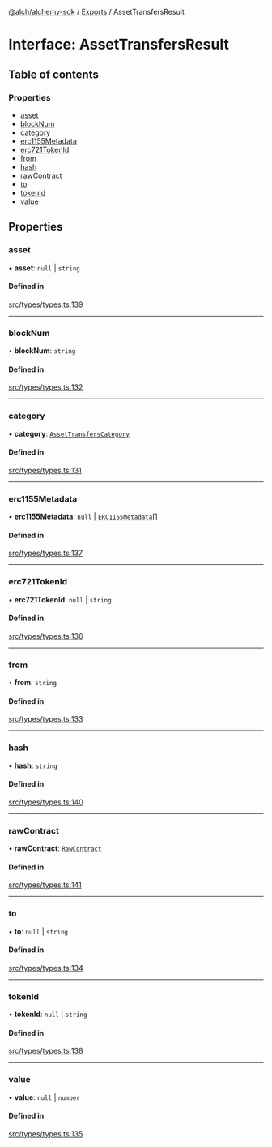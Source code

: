 [@alch/alchemy-sdk](../README.md) / [Exports](../modules.md) / AssetTransfersResult

# Interface: AssetTransfersResult

## Table of contents

### Properties

- [asset](AssetTransfersResult.md#asset)
- [blockNum](AssetTransfersResult.md#blocknum)
- [category](AssetTransfersResult.md#category)
- [erc1155Metadata](AssetTransfersResult.md#erc1155metadata)
- [erc721TokenId](AssetTransfersResult.md#erc721tokenid)
- [from](AssetTransfersResult.md#from)
- [hash](AssetTransfersResult.md#hash)
- [rawContract](AssetTransfersResult.md#rawcontract)
- [to](AssetTransfersResult.md#to)
- [tokenId](AssetTransfersResult.md#tokenid)
- [value](AssetTransfersResult.md#value)

## Properties

### asset

• **asset**: ``null`` \| `string`

#### Defined in

[src/types/types.ts:139](https://github.com/alchemyplatform/alchemy-sdk-js/blob/598aca2/src/types/types.ts#L139)

___

### blockNum

• **blockNum**: `string`

#### Defined in

[src/types/types.ts:132](https://github.com/alchemyplatform/alchemy-sdk-js/blob/598aca2/src/types/types.ts#L132)

___

### category

• **category**: [`AssetTransfersCategory`](../enums/AssetTransfersCategory.md)

#### Defined in

[src/types/types.ts:131](https://github.com/alchemyplatform/alchemy-sdk-js/blob/598aca2/src/types/types.ts#L131)

___

### erc1155Metadata

• **erc1155Metadata**: ``null`` \| [`ERC1155Metadata`](ERC1155Metadata.md)[]

#### Defined in

[src/types/types.ts:137](https://github.com/alchemyplatform/alchemy-sdk-js/blob/598aca2/src/types/types.ts#L137)

___

### erc721TokenId

• **erc721TokenId**: ``null`` \| `string`

#### Defined in

[src/types/types.ts:136](https://github.com/alchemyplatform/alchemy-sdk-js/blob/598aca2/src/types/types.ts#L136)

___

### from

• **from**: `string`

#### Defined in

[src/types/types.ts:133](https://github.com/alchemyplatform/alchemy-sdk-js/blob/598aca2/src/types/types.ts#L133)

___

### hash

• **hash**: `string`

#### Defined in

[src/types/types.ts:140](https://github.com/alchemyplatform/alchemy-sdk-js/blob/598aca2/src/types/types.ts#L140)

___

### rawContract

• **rawContract**: [`RawContract`](RawContract.md)

#### Defined in

[src/types/types.ts:141](https://github.com/alchemyplatform/alchemy-sdk-js/blob/598aca2/src/types/types.ts#L141)

___

### to

• **to**: ``null`` \| `string`

#### Defined in

[src/types/types.ts:134](https://github.com/alchemyplatform/alchemy-sdk-js/blob/598aca2/src/types/types.ts#L134)

___

### tokenId

• **tokenId**: ``null`` \| `string`

#### Defined in

[src/types/types.ts:138](https://github.com/alchemyplatform/alchemy-sdk-js/blob/598aca2/src/types/types.ts#L138)

___

### value

• **value**: ``null`` \| `number`

#### Defined in

[src/types/types.ts:135](https://github.com/alchemyplatform/alchemy-sdk-js/blob/598aca2/src/types/types.ts#L135)
